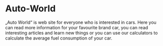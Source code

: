 # Auto-World
„Auto World“ is web site for everyone who is interested in cars. Here you can read more information for your favourite brand car, you can read interesting articles and learn new things or you can use our calculators to calculate the average fuel consumption of your car.
